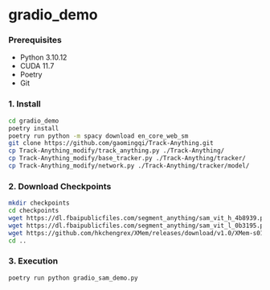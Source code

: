 # gradio_demo

### Prerequisites

- Python 3.10.12
- CUDA 11.7
- Poetry
- Git

### 1. Install
```bash
cd gradio_demo  
poetry install  
poetry run python -m spacy download en_core_web_sm  
git clone https://github.com/gaomingqi/Track-Anything.git  
cp Track-Anything_modify/track_anything.py ./Track-Anything/  
cp Track-Anything_modify/base_tracker.py ./Track-Anything/tracker/  
cp Track-Anything_modify/network.py ./Track-Anything/tracker/model/  
```
### 2. Download Checkpoints
```bash
mkdir checkpoints  
cd checkpoints  
wget https://dl.fbaipublicfiles.com/segment_anything/sam_vit_h_4b8939.pth  
wget https://dl.fbaipublicfiles.com/segment_anything/sam_vit_l_0b3195.pth  
wget https://github.com/hkchengrex/XMem/releases/download/v1.0/XMem-s012.pth  
cd ..  
```

### 3. Execution
```bash
poetry run python gradio_sam_demo.py  
```

